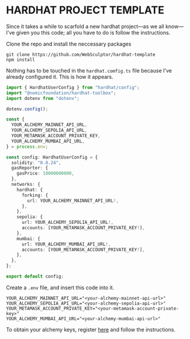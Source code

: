 # HARDHAT PROJECT TEMPLATE

Since it takes a while to scarfold a new hardhat project—as we all know—I've given you this code; all you have to do is follow the instructions.

Clone the repo and install the neccessary packages

```shell
git clone https://github.com/WebSculptor/hardhat-template
npm install
```

Nothing has to be touched in the `hardhat.comfig.ts` file because I've already configured it. This is how it appears.

```ts
import { HardhatUserConfig } from "hardhat/config";
import "@nomicfoundation/hardhat-toolbox";
import dotenv from "dotenv";

dotenv.config();

const {
  YOUR_ALCHEMY_MAINNET_API_URL,
  YOUR_ALCHEMY_SEPOLIA_API_URL,
  YOUR_METAMASK_ACCOUNT_PRIVATE_KEY,
  YOUR_ALCHEMY_MUMBAI_API_URL,
} = process.env;

const config: HardhatUserConfig = {
  solidity: "0.8.24",
  gasReporter: {
    gasPrice: 10000000000,
  },
  networks: {
    hardhat: {
      forking: {
        url: YOUR_ALCHEMY_MAINNET_API_URL!,
      },
    },
    sepolia: {
      url: YOUR_ALCHEMY_SEPOLIA_API_URL!,
      accounts: [YOUR_METAMASK_ACCOUNT_PRIVATE_KEY!],
    },
    mumbai: {
      url: YOUR_ALCHEMY_MUMBAI_API_URL!,
      accounts: [YOUR_METAMASK_ACCOUNT_PRIVATE_KEY!],
    },
  },
};

export default config;
```

Create a `.env` file, and insert this code into it.

```shell
YOUR_ALCHEMY_MAINNET_API_URL="<your-alchemy-mainnet-api-url>"
YOUR_ALCHEMY_SEPOLIA_API_URL="<your-alchemy-sepolia-api-url>"
YOUR_METAMASK_ACCOUNT_PRIVATE_KEY="<your-metamask-account-private-key>"
YOUR_ALCHEMY_MUMBAI_API_URL="<your-alchemy-mumbai-api-url>"
```

To obtain your alchemy keys, register [here](https://www.alchemy.com/) and follow the instructions.
